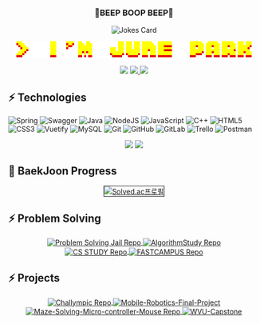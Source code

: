 <h3 align="center">👾BEEP BOOP BEEP👾</h3>

<!-- JOKE -->
<p align="center">
<img src="https://readme-jokes.vercel.app/api?theme=nightowl" alt="Jokes Card" />
</p>


<!-- NAME -->
<p align="center">
  <img src="./assets/arcade-font-writer (1).png"/>
</p>

<!-- 이력서랑 이메일 넣을 자리 -->

<p align="center"> 
<a href="https://hits.seeyoufarm.com"><img src="https://hits.seeyoufarm.com/api/count/incr/badge.svg?url=https%3A%2F%2Fgithub.com%2FJun0S2%2Fhit-counter&count_bg=%23FFD902&title_bg=%233B3B3B&icon=gitlab.svg&icon_color=%23FB8200&title=hits&edge_flat=false"/></a>
<a href="mailto:hp0006@mix.wvu.edu" target="_blank">
    <img src="https://img.shields.io/badge/-Gmail-F73A6D?logo=gmail&logoColor=white&link=mailto:hp0006@mix.wvu.edu"/>
</a>
  <a href="https://befitting-locust-a2c.notion.site/June-Park-9a0d59ecf3b242bf9fba1b2f935629c1" target="_blank">
    <img src =  "https://img.shields.io/badge/-Portfolio-violet?&logo=notion&logoColor=white&link=https://befitting-locust-a2c.notion.site/June-Park-9a0d59ecf3b242bf9fba1b2f935629c1" target="_blank"/>
</a>
</p>

<!-- Tech Stacks -->

## ⚡ Technologies

![Spring](https://img.shields.io/badge/spring-%236DB33F.svg?style=for-the-badge&logo=spring&logoColor=white)
![Swagger](https://img.shields.io/badge/-Swagger-%23Clojure?style=for-the-badge&logo=swagger&logoColor=white)
![Java](https://img.shields.io/badge/java-%23ED8B00.svg?style=for-the-badge&logo=java&logoColor=white)
![NodeJS](https://img.shields.io/badge/node.js-6DA55F?style=for-the-badge&logo=node.js&logoColor=white)
![JavaScript](https://img.shields.io/badge/javascript-%23323330.svg?style=for-the-badge&logo=javascript&logoColor=%23F7DF1E)
![C++](https://img.shields.io/badge/c++-%2300599C.svg?style=for-the-badge&logo=c%2B%2B&logoColor=white)
![HTML5](https://img.shields.io/badge/html5-%23E34F26.svg?style=for-the-badge&logo=html5&logoColor=white)
![CSS3](https://img.shields.io/badge/css3-%231572B6.svg?style=for-the-badge&logo=css3&logoColor=white)
![Vuetify](https://img.shields.io/badge/Vuetify-1867C0?style=for-the-badge&logo=vuetify&logoColor=AEDDFF)
![MySQL](https://img.shields.io/badge/mysql-%2300f.svg?style=for-the-badge&logo=mysql&logoColor=white)
![Git](https://img.shields.io/badge/git-%23F05033.svg?style=for-the-badge&logo=git&logoColor=white)
![GitHub](https://img.shields.io/badge/github-%23121011.svg?style=for-the-badge&logo=github&logoColor=white)
![GitLab](https://img.shields.io/badge/gitlab-%23181717.svg?style=for-the-badge&logo=gitlab&logoColor=white)
![Trello](https://img.shields.io/badge/Trello-%23026AA7.svg?style=for-the-badge&logo=Trello&logoColor=white)
![Postman](https://img.shields.io/badge/Postman-FF6C37?style=for-the-badge&logo=postman&logoColor=white)

<!--(MOST USED LANGUAGES & GIT STATUS h177.27 w450)-->

<p align=center>
    <div align="center">
     <img  width = "450px" src ="https://github-readme-stats.vercel.app/api?username=Jun0S2&show_icons=true&theme=great-gatsby"/>
      <img height="177.27px" src="https://github-readme-stats.vercel.app/api/top-langs/?username=Jun0S2&layout=compact&theme=great-gatsby"/>
    </div>
</p>

<!-- Baekjoon lv -->
## 🧪 BaekJoon Progress

<p align=center>
   <div align="center">
     <a href="https://solved.ac/shun12" title="Go to Source">
        <img align="center" border="1px solid white" height="150px" src="http://mazassumnida.wtf/api/v2/generate_badge?boj=shun12" alt="Solved.ac프로필" />
     </a>
   </div>
</p>

<!-- PS REPO-->
## ⚡ Problem Solving
<p align=center>
   <div align="center">
     <!-- Algorithm Group Study-->  
        <a href="https://github.com/Jun0S2/Problem_Solving_Jail" title="Go to Problem Solving Jail Repo">
         <img align="center" src="https://github-readme-stats.vercel.app/api/pin/?username=Jun0S2&repo=Problem_Solving_Jail&theme=great-gatsby&show_icons=true&show_owner=true" alt="Problem Solving Jail Repo" />
        </a>
        <!--  Algorithm Personal Study -->        
      <a href="https://github.com/Jun0S2/AlgorithmStudy" title="Go to AlgorithmStudy Repo">
         <img align="center" src="https://github-readme-stats.vercel.app/api/pin/?username=Jun0S2&repo=AlgorithmStudy&theme=great-gatsby&show_icons=true&show_owner=true" alt="AlgorithmStudy Repo" />
      </a>
</div>
   <div align="center">    
        <a href="https://github.com/Jun0S2/CS-STUDY" title="Go to CS STUDY Repo">
         <img align="center" src="https://github-readme-stats.vercel.app/api/pin/?username=Jun0S2&repo=CS-STUDY&theme=great-gatsby&show_icons=true&show_owner=true" alt="CS STUDY Repo" />
        </a>
      <!--  AlgorithmStudy -->         
      <a href="https://github.com/Jun0S2/FASTCAMPUS" title="Go to AlgorithmStudy Repo">
         <img align="center" src="https://github-readme-stats.vercel.app/api/pin/?username=Jun0S2&repo=FASTCAMPUS&theme=great-gatsby&show_icons=true&show_owner=true" alt="FASTCAMPUS Repo" />
      </a>
</div> 
</p>


## ⚡ Projects

<p align=center>
   <div align="center">
   <!-- Challympic -->  
        <a href="https://github.com/Jun0S2/Challympic" title="Go to Challympic Repo">
         <img align="center" src="https://github-readme-stats.vercel.app/api/pin/?username=Jun0S2&repo=Challympic&theme=great-gatsby&show_icons=true&show_owner=true" alt="Challympic Repo" />
        </a>
   <!-- iRobot  -->  
        <a href="https://github.com/Jun0S2/Mobile-Robotics-Final-Project" title="Go to Mobile-Robotics-Final-Project Repo">
         <img align="center" src="https://github-readme-stats.vercel.app/api/pin/?username=Jun0S2&repo=Mobile-Robotics-Final-Project&theme=great-gatsby&show_icons=true&show_owner=true" alt="Mobile-Robotics-Final-Project" />
        </a>
     </div>
    <div align="center">
   <!-- MicroController -->  
        <a href="https://github.com/Jun0S2/Maze-Solving-Micro-controller-Mouse" title="Go to Maze-Solving-Micro-controller-Mouse Repo">
         <img align="center" src="https://github-readme-stats.vercel.app/api/pin/?username=Jun0S2&repo=Maze-Solving-Micro-controller-Mouse&theme=great-gatsby&show_icons=true&show_owner=true" alt="Maze-Solving-Micro-controller-Mouse Repo" />
        </a>
   <!-- WVU-Capstone 코드반출 실패  -->  
        <a href="https://github.com/Jun0S2/WVU-Capstone" title="Go to WVU-Capstone Repo">
         <img align="center" src="https://github-readme-stats.vercel.app/api/pin/?username=Jun0S2&repo=WVU-Capstone&theme=great-gatsby&show_icons=true&show_owner=true" alt="WVU-Capstone" />
        </a>
     </div>
</p>
